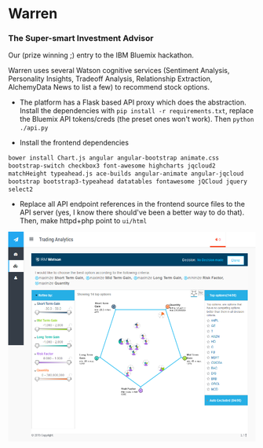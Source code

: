 # Warren

### The Super-smart Investment Advisor

Our (prize winning ;) entry to the IBM Bluemix hackathon.

Warren uses several Watson cognitive services (Sentiment Analysis, Personality Insights, Tradeoff Analysis, Relationship Extraction, AlchemyData News to list a few) to recommend stock options.

- The platform has a Flask based API proxy which does the abstraction. Install the dependencies with `pip install -r requirements.txt`, replace the Bluemix API tokens/creds (the preset ones won't work). Then `python ./api.py`

- Install the frontend dependencies
```
bower install Chart.js angular angular-bootstrap animate.css bootstrap-switch checkbox3 font-awesome highcharts jqcloud2 matchHeight typeahead.js ace-builds angular-animate angular-jqcloud bootstrap bootstrap3-typeahead datatables fontawesome jQCloud jquery select2
```

- Replace all API endpoint references in the frontend source files to the API server (yes, I know there should've been a better way to do that). Then, make httpd+php point to `ui/html`

![Trading Analytics](img/ta.png)

